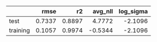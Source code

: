 |          |   rmse |     r2 |   avg_nll |   log_sigma |
|:---------|-------:|-------:|----------:|------------:|
| test     | 0.7337 | 0.8897 |    4.7772 |     -2.1096 |
| training | 0.1057 | 0.9974 |   -0.5344 |     -2.1096 |